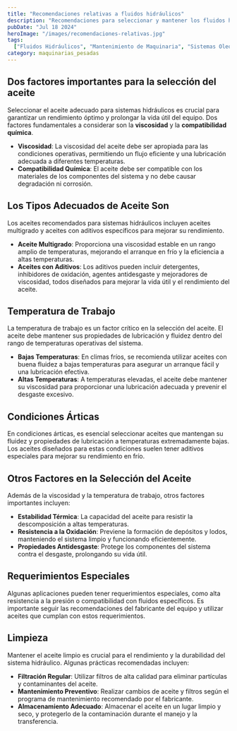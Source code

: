 ```yaml
---
title: "Recomendaciones relativas a fluidos hidráulicos"
description: "Recomendaciones para seleccionar y mantener los fluidos hidráulicos en sistemas hidráulicos móviles, abordando factores clave como la temperatura de trabajo, condiciones árticas, limpieza y más."
pubDate: "Jul 18 2024"
heroImage: "/images/recomendaciones-relativas.jpg"
tags:
  ["Fluidos Hidráulicos", "Mantenimiento de Maquinaria", "Sistemas Oleohidráulicos"]
category: maquinarias_pesadas
---
```


## Dos factores importantes para la selección del aceite

Seleccionar el aceite adecuado para sistemas hidráulicos es crucial para garantizar un rendimiento óptimo y prolongar la vida útil del equipo. Dos factores fundamentales a considerar son la **viscosidad** y la **compatibilidad química**.

- **Viscosidad**: La viscosidad del aceite debe ser apropiada para las condiciones operativas, permitiendo un flujo eficiente y una lubricación adecuada a diferentes temperaturas.
- **Compatibilidad Química**: El aceite debe ser compatible con los materiales de los componentes del sistema y no debe causar degradación ni corrosión.

## Los Tipos Adecuados de Aceite Son

Los aceites recomendados para sistemas hidráulicos incluyen aceites multigrado y aceites con aditivos específicos para mejorar su rendimiento.

- **Aceite Multigrado**: Proporciona una viscosidad estable en un rango amplio de temperaturas, mejorando el arranque en frío y la eficiencia a altas temperaturas.
- **Aceites con Aditivos**: Los aditivos pueden incluir detergentes, inhibidores de oxidación, agentes antidesgaste y mejoradores de viscosidad, todos diseñados para mejorar la vida útil y el rendimiento del aceite.

## Temperatura de Trabajo

La temperatura de trabajo es un factor crítico en la selección del aceite. El aceite debe mantener sus propiedades de lubricación y fluidez dentro del rango de temperaturas operativas del sistema.

- **Bajas Temperaturas**: En climas fríos, se recomienda utilizar aceites con buena fluidez a bajas temperaturas para asegurar un arranque fácil y una lubricación efectiva.
- **Altas Temperaturas**: A temperaturas elevadas, el aceite debe mantener su viscosidad para proporcionar una lubricación adecuada y prevenir el desgaste excesivo.

## Condiciones Árticas

En condiciones árticas, es esencial seleccionar aceites que mantengan su fluidez y propiedades de lubricación a temperaturas extremadamente bajas. Los aceites diseñados para estas condiciones suelen tener aditivos especiales para mejorar su rendimiento en frío.

## Otros Factores en la Selección del Aceite

Además de la viscosidad y la temperatura de trabajo, otros factores importantes incluyen:

- **Estabilidad Térmica**: La capacidad del aceite para resistir la descomposición a altas temperaturas.
- **Resistencia a la Oxidación**: Previene la formación de depósitos y lodos, manteniendo el sistema limpio y funcionando eficientemente.
- **Propiedades Antidesgaste**: Protege los componentes del sistema contra el desgaste, prolongando su vida útil.

## Requerimientos Especiales

Algunas aplicaciones pueden tener requerimientos especiales, como alta resistencia a la presión o compatibilidad con fluidos específicos. Es importante seguir las recomendaciones del fabricante del equipo y utilizar aceites que cumplan con estos requerimientos.

## Limpieza

Mantener el aceite limpio es crucial para el rendimiento y la durabilidad del sistema hidráulico. Algunas prácticas recomendadas incluyen:

- **Filtración Regular**: Utilizar filtros de alta calidad para eliminar partículas y contaminantes del aceite.
- **Mantenimiento Preventivo**: Realizar cambios de aceite y filtros según el programa de mantenimiento recomendado por el fabricante.
- **Almacenamiento Adecuado**: Almacenar el aceite en un lugar limpio y seco, y protegerlo de la contaminación durante el manejo y la transferencia.
